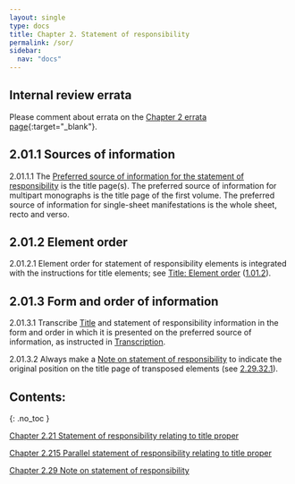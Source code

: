 ```yaml
---
layout: single
type: docs
title: Chapter 2. Statement of responsibility
permalink: /sor/
sidebar:
  nav: "docs"
---
```


## Internal review errata

Please comment about errata on the [Chapter 2 errata page](https://docs.google.com/document/d/1EIUzwP4vZYQVog9SmPqjvr3qqmYzTni4lyz58kmVp7c/edit#heading=h.59v4i6gdfahn){:target="_blank"}.

## 2.01.1 Sources of information

<a name="2.01.1.1">2.01.1.1</a> The [Preferred source of information for the statement of responsibility](/DCRMR/general-rules/Data-provenance/#026-sources-of-information) is the title page(s). The preferred source of information for multipart monographs is the title page of the first volume. The preferred source of information for single-sheet manifestations is the whole sheet, recto and verso. 

## 2.01.2 Element order

<a name="2.01.2.1">2.01.2.1</a> Element order for statement of responsibility elements is integrated with the instructions for title elements; see [Title: Element order](/DCRMR/title/#1012-element-order) ([1.01.2](/DCRMR/title/#1012-element-order)).

## 2.01.3 Form and order of information

<a name="2.01.3.1">2.01.3.1</a> Transcribe [Title](/DCRMR/title/) and statement of responsibility information in the form and order in which it is presented on the preferred source of information, as instructed in [Transcription](/DCRMR/general-rules/Transcription/).

<a name="2.01.3.2">2.01.3.2</a> Always make a [Note on statement of responsibility](/DCRMR/sor/Note-on-statement-of-responsibility/) to indicate the original position on the title page of transposed elements (see [2.29.32.1](/DCRMR/sor/Note-on-statement-of-responsibility/#2.29.32.1)).

## Contents:
{: .no_toc }

[Chapter 2.21 Statement of responsibility relating to title proper](/DCRMR/sor/Statement-of-responsibility-relating-to-title-proper/)

[Chapter 2.215 Parallel statement of responsibility relating to title proper](/DCRMR/sor/Parallel-statement-of-responsibility-relating-to-title-proper/)

[Chapter 2.29 Note on statement of responsibility](/DCRMR/sor/Note-on-statement-of-responsibility/)
